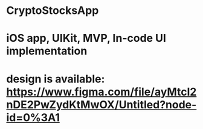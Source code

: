 # CryptoStocksApp

# iOS app, UIKit, MVP, In-code UI implementation

# design is available: https://www.figma.com/file/ayMtcl2nDE2PwZydKtMwOX/Untitled?node-id=0%3A1
